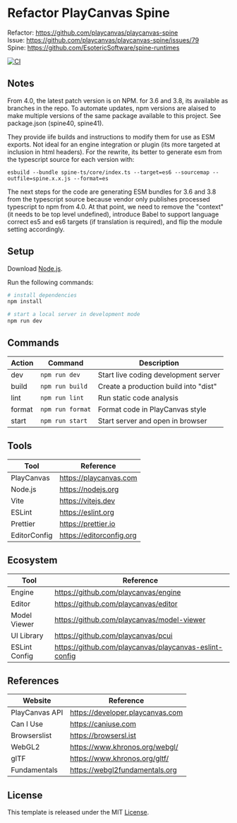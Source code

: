 # Refactor PlayCanvas Spine 

Refactor: https://github.com/playcanvas/playcanvas-spine  
Issue: https://github.com/playcanvas/playcanvas-spine/issues/79  
Spine: https://github.com/EsotericSoftware/spine-runtimes  

[![CI][ci-badge]][ci-url]

## Notes

From 4.0, the latest patch version is on NPM.  for 3.6 and 3.8, its available as branches in the repo.
To automate updates, npm versions are alaised to make multiple versions of the same package available to this project.  See package.json (spine40, spine41).

They provide iife builds and instructions to modify them for use as ESM exports.  Not ideal for an engine integration or plugin (its more targeted at inclusion in html headers).  For the rewrite, its better to generate esm from the typescript source for each version with:

```
esbuild --bundle spine-ts/core/index.ts --target=es6 --sourcemap --outfile=spine.x.x.js --format=es
```

The next steps for the code are generating ESM bundles for 3.6 and 3.8 from the typescript source because vendor only publishes processed typescript to npm from 4.0. At that point, we need to remove the "context" (it needs to be top level undefined), introduce Babel to support language correct es5 and es6 targets (if translation is required), and flip the module setting accordingly.

## Setup

Download [Node.js](https://nodejs.org/en/download/).

Run the following commands:

```bash
# install dependencies
npm install

# start a local server in development mode
npm run dev
```

## Commands

| Action | Command          | Description                           |
| ------ | ---------------- | ------------------------------------- |
| dev    | `npm run dev`    | Start live coding development server  |
| build  | `npm run build`  | Create a production build into "dist" |
| lint   | `npm run lint`   | Run static code analysis              |
| format | `npm run format` | Format code in PlayCanvas style       |
| start  | `npm run start`  | Start server and open in browser      |

## Tools

| Tool         | Reference                |
| ------------ | ------------------------ |
| PlayCanvas   | https://playcanvas.com   |
| Node.js      | https://nodejs.org       |
| Vite         | https://vitejs.dev       |
| ESLint       | https://eslint.org       |
| Prettier     | https://prettier.io      |
| EditorConfig | https://editorconfig.org |

## Ecosystem

| Tool          | Reference                                              |
| ------------- | ------------------------------------------------------ |
| Engine        | https://github.com/playcanvas/engine                   |
| Editor        | https://github.com/playcanvas/editor                   |
| Model Viewer  | https://github.com/playcanvas/model-viewer             |
| UI Library    | https://github.com/playcanvas/pcui                     |
| ESLint Config | https://github.com/playcanvas/playcanvas-eslint-config |

## References

| Website        | Reference                        |
| -------------- | -------------------------------- |
| PlayCanvas API | https://developer.playcanvas.com |
| Can I Use      | https://caniuse.com              |
| Browserslist   | https://browsersl.ist            |
| WebGL2         | https://www.khronos.org/webgl/   |
| glTF           | https://www.khronos.org/gltf/    |
| Fundamentals   | https://webgl2fundamentals.org   |

## License

This template is released under the MIT [License](LICENSE).

[ci-badge]: https://github.com/epreston/template-web-playcanvas/actions/workflows/ci.yml/badge.svg
[ci-url]: https://github.com/epreston/template-web-playcanvas/actions
